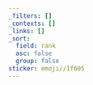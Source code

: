 ```yaml
---
_filters: []
_contexts: []
_links: []
_sort:
  field: rank
  asc: false
  group: false
sticker: emoji//1f605
---
```

